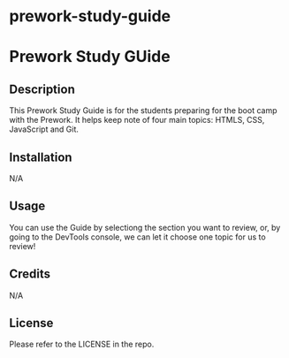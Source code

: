 # prework-study-guide
# Prework Study GUide

## Description


This Prework Study Guide is for the students preparing for the boot camp with the Prework. It helps keep note of four main topics: HTMLS, CSS, JavaScript and Git.


## Installation

N/A

## Usage

You can use the Guide by selectiong the section you want to review, or, by going to the DevTools console, we can let it choose one topic for us to review!

## Credits

N/A

## License

Please refer to the LICENSE in the repo.

